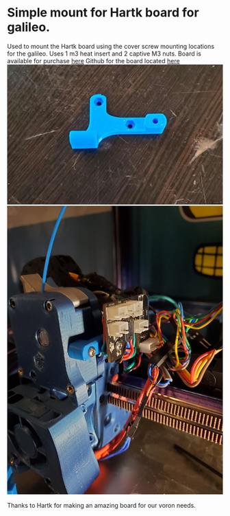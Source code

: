 # Simple mount for Hartk board for galileo.

Used to mount the Hartk board using the cover screw mounting locations for the galileo. Uses 1 m3 heat insert and 2 captive M3 nuts. 
Board is available for purchase [here](https://formosissima.com/products/toolhead-board-for-voron-v2-4) 
Github for the board located [here](https://github.com/hartk1213/Voron-Hardware/tree/hartk1213/Voron-Hardware/Afterburner_Toolhead_PCB)
![hbgm](./hbgm.jpg)
![AFB mount](./AFB_mount.jpg)

Thanks to Hartk for making an amazing board for our voron needs.

